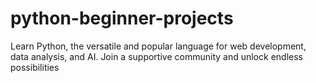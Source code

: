 # python-beginner-projects
Learn Python, the versatile and popular language for web development, data analysis, and AI. Join a supportive community and unlock endless possibilities
